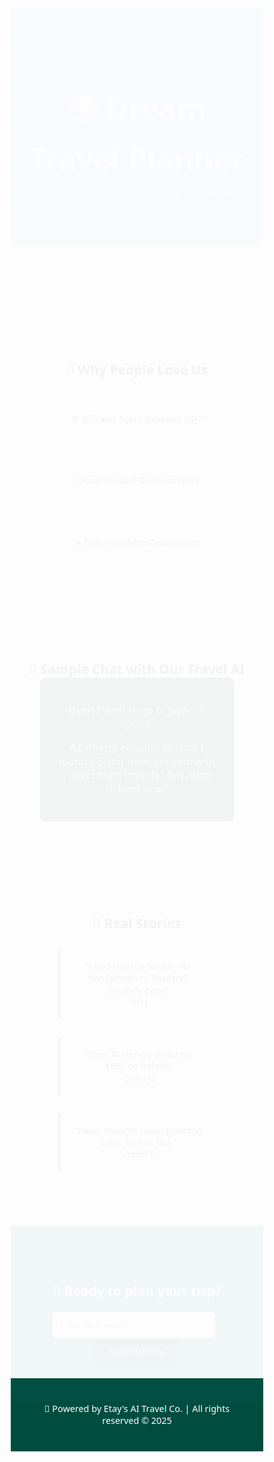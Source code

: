 <!DOCTYPE html>
<html lang="en">
<head>
  <meta charset="UTF-8" />
  <meta name="viewport" content="width=device-width, initial-scale=1.0"/>
  <title>Dream Travel AI</title>
  <style>
    * {
      box-sizing: border-box;
      margin: 0;
      padding: 0;
      font-family: 'Segoe UI', sans-serif;
      scroll-behavior: smooth;
    }

    body {
      background: linear-gradient(to bottom, #fefefe, #e0f7fa);
      color: #333;
      line-height: 1.6;
      overflow-x: hidden;
    }

    header {
      background: linear-gradient(to right, #2196f3, #00bcd4);
      color: white;
      padding: 60px 20px;
      text-align: center;
      animation: fadeIn 2s ease;
    }

    header h1 {
      font-size: 3rem;
      margin-bottom: 10px;
    }

    section {
      padding: 60px 20px;
      text-align: center;
      animation: fadeInUp 1s ease forwards;
      opacity: 0;
    }

    section.visible {
      opacity: 1;
    }

    .features {
      display: flex;
      flex-wrap: wrap;
      justify-content: center;
      gap: 30px;
      margin-top: 30px;
    }

    .card {
      background: white;
      border-radius: 12px;
      box-shadow: 0 8px 20px rgba(0,0,0,0.1);
      padding: 25px;
      width: 280px;
      transition: transform 0.4s ease, box-shadow 0.4s ease;
    }

    .card:hover {
      transform: translateY(-5px);
      box-shadow: 0 12px 24px rgba(0,0,0,0.15);
    }

    .chat-demo {
      background: #263238;
      color: #cfd8dc;
      padding: 25px;
      border-radius: 8px;
      width: 85%;
      max-width: 700px;
      margin: 0 auto;
      font-family: monospace;
      font-size: 1rem;
    }

    .testimonials {
      background: #f9f9f9;
    }

    .testimonial-card {
      background: #ffffff;
      margin: 25px auto;
      padding: 20px;
      border-left: 5px solid #009688;
      width: 70%;
      max-width: 500px;
      border-radius: 10px;
      box-shadow: 0 6px 12px rgba(0,0,0,0.05);
    }

    .cta {
      background: #00796b;
      color: white;
    }

    .cta form {
      margin-top: 20px;
    }

    .cta input {
      padding: 12px;
      width: 260px;
      border-radius: 6px;
      border: none;
      margin-right: 10px;
    }

    .cta button {
      padding: 12px 24px;
      border: none;
      background: #004d40;
      color: white;
      border-radius: 6px;
      cursor: pointer;
    }

    footer {
      background: #004d40;
      color: white;
      padding: 25px;
      text-align: center;
      font-size: 0.9rem;
    }

    @keyframes fadeInUp {
      from {
        opacity: 0;
        transform: translateY(40px);
      }
      to {
        opacity: 1;
        transform: translateY(0);
      }
    }

    @keyframes fadeIn {
      from {
        opacity: 0;
      }
      to {
        opacity: 1;
      }
    }
  </style>
</head>
<body>

  <header>
    <h1>🌍 Dream Travel Planner</h1>
    <p>Your perfect vacation starts here, powered by AI.</p>
  </header>

  <section id="features" class="feature-section">
    <h2>🚀 Why People Love Us</h2>
    <div class="features">
      <div class="card">🌐 AI Travel Agent Available 24/7</div>
      <div class="card">💸 Find The Best Deals Instantly</div>
      <div class="card">✈️ Explore Hidden Destinations</div>
    </div>
  </section>

  <section id="ai-demo">
    <h2>🤖 Sample Chat with Our Travel AI</h2>
    <div class="chat-demo">
      <p><strong>User:</strong> I want to go to Japan in spring.</p>
      <p><strong>AI:</strong> Cherry blossom season! I found a 5-star hotel in Kyoto with a direct flight from Tel Aviv. Want to book now?</p>
    </div>
  </section>

  <section class="testimonials">
    <h2>💬 Real Stories</h2>
    <div class="testimonial-card">
      “Used this site to plan my honeymoon to Thailand. Insanely easy.” <br><span>- Avi L.</span>
    </div>
    <div class="testimonial-card">
      “Their AI literally saved me $600 on hotels!”<br><span>- Shira G.</span>
    </div>
    <div class="testimonial-card">
      “Never thought travel planning could be this fast.”<br><span>- Yossi T.</span>
    </div>
  </section>

  <section class="cta">
    <h2>📩 Ready to plan your trip?</h2>
    <form>
      <input type="email" placeholder="Enter your email" required />
      <button type="submit">Start Planning</button>
    </form>
  </section>

  <footer>
    <p>🚀 Powered by Etay's AI Travel Co. | All rights reserved © 2025</p>
  </footer>

  <script>
    // Reveal sections on scroll
    const sections = document.querySelectorAll("section");

    window.addEventListener("scroll", () => {
      const trigger = window.innerHeight * 0.85;
      sections.forEach(section => {
        const top = section.getBoundingClientRect().top;
        if (top < trigger) {
          section.classList.add("visible");
        }
      });
    });
  </script>
</body>
</html>



